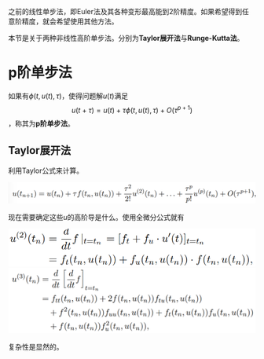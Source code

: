之前的线性单步法，即Euler法及其各种变形最高能到2阶精度。如果希望得到任意阶精度，就会希望使用其他方法。

本节是关于两种非线性高阶单步法。分别为**Taylor展开法**与**Runge-Kutta法**。

# p阶单步法

如果有$\phi(t,u(t),\tau)$，使得问题解$u(t)$满足$$u(t+\tau)=u(t)+\tau\phi(t,u(t),\tau)+O(\tau^{p+1}) $$，称其为**p阶单步法**。

## Taylor展开法

利用Taylor公式来计算。

![](1-3-1.png)

现在需要确定这些$u$的高阶导是什么。使用全微分公式就有

![](1-3-2.png)
![](1-3-3.png)

复杂性是显然的。
